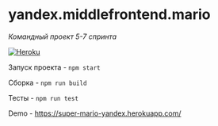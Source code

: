 # yandex.middlefrontend.mario

_Командный проект 5-7 спринта_

[![Heroku](https://heroku-badge.herokuapp.com/?app=super-mario-yandex&style=flat)](https://super-mario-yandex.herokuapp.com/)

Запуск проекта - `npm start`

Сборка - `npm run build`

Тесты - `npm run test`

Demo - https://super-mario-yandex.herokuapp.com/
